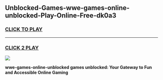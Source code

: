 
## Unblocked-Games-wwe-games-online-unblocked-Play-Online-Free-dk0a3
<h3>
<a href="https://premium76.site?title=wwe-games-online-unblocked&ref=26A">CLICK TO PLAY</a></h3>
<hr>

<h3>
<a href="https://premium76.site?title=wwe-games-online-unblocked&ref=26A">CLICK 2 PLAY</a>
  
</h3>

<a href="https://premium76.site?title=wwe-games-online-unblocked&ref=26A"><img src="https://clearcache.store/games.png"></a>


**wwe-games-online-unblocked games unblocked: Your Gateway to Fun and Accessible Online Gaming**
